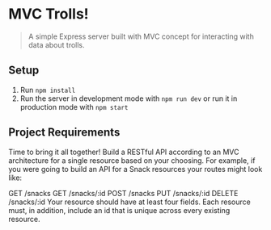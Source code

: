 # MVC Trolls!
> A simple Express server built with MVC concept for interacting with data about trolls.

## Setup
1. Run `npm install`
1. Run the server in development mode with `npm run dev` or run it in production mode with `npm start`

## Project Requirements
Time to bring it all together! Build a RESTful API according to an MVC architecture for a single resource based on your choosing. For example, if you were going to build an API for a Snack resources your routes might look like:

GET /snacks
GET /snacks/:id
POST /snacks
PUT /snacks/:id
DELETE /snacks/:id
Your resource should have at least four fields. Each resource must, in addition, include an id that is unique across every existing resource.